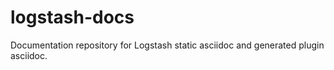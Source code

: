 logstash-docs
=============

Documentation repository for Logstash static asciidoc and generated plugin asciidoc.
